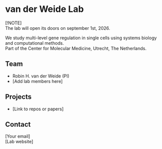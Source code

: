 # van der Weide Lab

[!NOTE]  
The lab will open its doors on september 1st, 2026.

We study multi-level gene regulation in single cells using systems biology and computational methods.  
Part of the Center for Molecular Medicine, Utrecht, The Netherlands.

## Team
- Robin H. van der Weide (PI)
- [Add lab members here]

## Projects
- [Link to repos or papers]

## Contact
[Your email]  
[Lab website]
